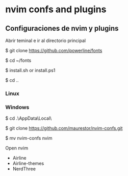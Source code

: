 # nvim confs and plugins

## Configuraciones de nvim y plugins

Abrir teminal e ir al directorio principal

$ git clone https://github.com/powerline/fonts

$ cd ~/fonts

$ install.sh or install.ps1

$ cd ..

### Linux


### Windows

$ cd .\AppData\Local\

$ git clone https://github.com/maurestor/nvim-confs.git

$ mv nvim-confs nvim


Open nvim

- Airline
- Airline-themes
- NerdThree

